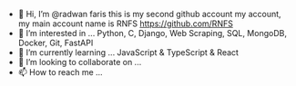 - 👋 Hi, I’m @radwan faris this is my second github account my account, my main account name is RNFS  https://github.com/RNFS
- 👀 I’m interested in ... Python, C, Django, Web Scraping, SQL, MongoDB, Docker, Git, FastAPI
- 🌱 I’m currently learning ... JavaScript & TypeScript & React
- 💞️ I’m looking to collaborate on ...
- 📫 How to reach me ...

<!---
radwan0/radwan0 is a ✨ special ✨ repository because its `README.md` (this file) appears on your GitHub profile.
You can click the Preview link to take a look at your changes.
--->
